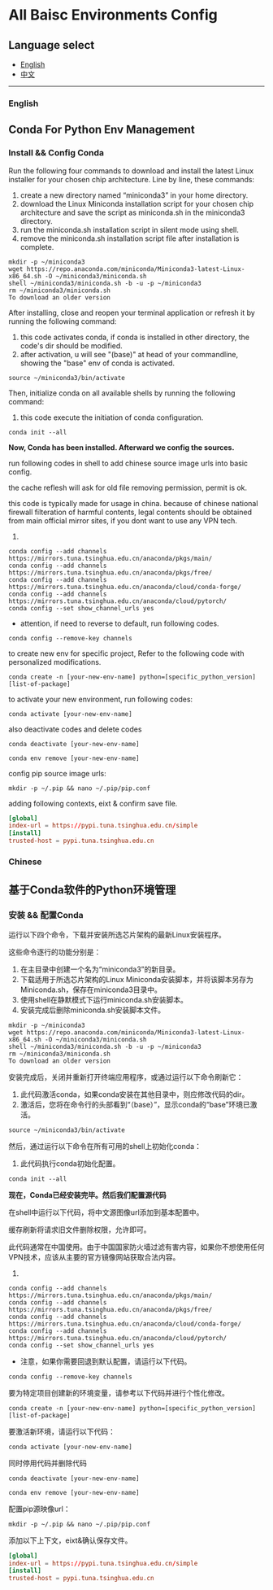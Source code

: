 # All Baisc Environments Config

## Language select

- [English](#english)
- [中文](#chinese)

---

### English

## Conda For Python Env Management

### Install && Config Conda

Run the following four commands to download and install the latest Linux installer for your chosen chip architecture. Line by line, these commands:

1. create a new directory named “miniconda3” in your home directory.
2. download the Linux Miniconda installation script for your chosen chip architecture and save the script as miniconda.sh in the miniconda3 directory.
3. run the miniconda.sh installation script in silent mode using shell.
4. remove the miniconda.sh installation script file after installation is complete.

```shell
mkdir -p ~/miniconda3
wget https://repo.anaconda.com/miniconda/Miniconda3-latest-Linux-x86_64.sh -O ~/miniconda3/miniconda.sh
shell ~/miniconda3/miniconda.sh -b -u -p ~/miniconda3
rm ~/miniconda3/miniconda.sh
To download an older version
```

After installing, close and reopen your terminal application or refresh it by running the following command:

1. this code activates conda, if conda is installed in other directory, the code's dir should be modified.
2. after activation, u will see "(base)" at head of your commandline, showing the "base" env of conda is activated.

```shell
source ~/miniconda3/bin/activate
```

Then, initialize conda on all available shells by running the following command:

1. this code execute the initiation of conda configuration.

```shell
conda init --all
```

**Now, Conda has been installed. Afterward we config the sources.**

run following codes in shell to add chinese source image urls into basic config.

the cache reflesh will ask for old file removing permission, permit is ok.

this code is typically made for usage in china. because of chinese national firewall filteration of harmful contents, legal contents should be obtained from main official mirror sites, if you dont want to use any VPN tech.

1. 

```shell
conda config --add channels https://mirrors.tuna.tsinghua.edu.cn/anaconda/pkgs/main/
conda config --add channels https://mirrors.tuna.tsinghua.edu.cn/anaconda/pkgs/free/
conda config --add channels https://mirrors.tuna.tsinghua.edu.cn/anaconda/cloud/conda-forge/
conda config --add channels https://mirrors.tuna.tsinghua.edu.cn/anaconda/cloud/pytorch/
conda config --set show_channel_urls yes
```

- attention, if need to reverse to default, run following codes.

```shell
conda config --remove-key channels
```

to create new env for specific project, Refer to the following code with personalized modifications.

```shell
conda create -n [your-new-env-name] python=[specific_python_version] [list-of-package]
```

to activate your new environment, run following codes:

```shell
conda activate [your-new-env-name]
```

also deactivate codes and delete codes

```shell
conda deactivate [your-new-env-name]
```

```shell
conda env remove [your-new-env-name]
```

config pip source image urls:

```shell
mkdir -p ~/.pip && nano ~/.pip/pip.conf
```

adding following contexts, eixt & confirm save file.

```conf
[global]
index-url = https://pypi.tuna.tsinghua.edu.cn/simple
[install]
trusted-host = pypi.tuna.tsinghua.edu.cn
```



### Chinese

## 基于Conda软件的Python环境管理

### 安装 && 配置Conda

运行以下四个命令，下载并安装所选芯片架构的最新Linux安装程序。

这些命令逐行的功能分别是：

1. 在主目录中创建一个名为“miniconda3”的新目录。
2. 下载适用于所选芯片架构的Linux Miniconda安装脚本，并将该脚本另存为Miniconda.sh，保存在miniconda3目录中。
3. 使用shell在静默模式下运行miniconda.sh安装脚本。
4. 安装完成后删除miniconda.sh安装脚本文件。

```shell
mkdir -p ~/miniconda3
wget https://repo.anaconda.com/miniconda/Miniconda3-latest-Linux-x86_64.sh -O ~/miniconda3/miniconda.sh
shell ~/miniconda3/miniconda.sh -b -u -p ~/miniconda3
rm ~/miniconda3/miniconda.sh
To download an older version
```

安装完成后，关闭并重新打开终端应用程序，或通过运行以下命令刷新它：

1. 此代码激活conda，如果conda安装在其他目录中，则应修改代码的dir。
2. 激活后，您将在命令行的头部看到“（base）”，显示conda的“base”环境已激活。

```shell
source ~/miniconda3/bin/activate
```

然后，通过运行以下命令在所有可用的shell上初始化conda：

1. 此代码执行conda初始化配置。

```shell
conda init --all
```

**现在，Conda已经安装完毕。然后我们配置源代码**

在shell中运行以下代码，将中文源图像url添加到基本配置中。

缓存刷新将请求旧文件删除权限，允许即可。

此代码通常在中国使用。由于中国国家防火墙过滤有害内容，如果你不想使用任何VPN技术，应该从主要的官方镜像网站获取合法内容。

1. 

```shell
conda config --add channels https://mirrors.tuna.tsinghua.edu.cn/anaconda/pkgs/main/
conda config --add channels https://mirrors.tuna.tsinghua.edu.cn/anaconda/pkgs/free/
conda config --add channels https://mirrors.tuna.tsinghua.edu.cn/anaconda/cloud/conda-forge/
conda config --add channels https://mirrors.tuna.tsinghua.edu.cn/anaconda/cloud/pytorch/
conda config --set show_channel_urls yes
```

- 注意，如果你需要回退到默认配置，请运行以下代码。

```shell
conda config --remove-key channels
```

要为特定项目创建新的环境变量，请参考以下代码并进行个性化修改。

```shell
conda create -n [your-new-env-name] python=[specific_python_version] [list-of-package]
```

要激活新环境，请运行以下代码：

```shell
conda activate [your-new-env-name]
```

同时停用代码并删除代码

```shell
conda deactivate [your-new-env-name]
```

```shell
conda env remove [your-new-env-name]
```

配置pip源映像url：

```shell
mkdir -p ~/.pip && nano ~/.pip/pip.conf
```

添加以下上下文，eixt&确认保存文件。

```conf
[global]
index-url = https://pypi.tuna.tsinghua.edu.cn/simple
[install]
trusted-host = pypi.tuna.tsinghua.edu.cn
```
